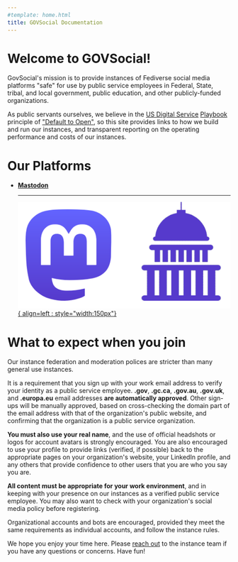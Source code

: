 ```yaml
---
#template: home.html
title: GOVSocial Documentation
---
```


# Welcome to GOVSocial!

GovSocial's mission is to provide instances of Fediverse social media platforms "safe" for use by public service employees in Federal, State, tribal, and local government, public education, and other publicly-funded organizations.

As public servants ourselves, we believe in the [US Digital Service](https://www.usds.gov/) [Playbook](https://playbook.cio.gov/) principle of ["Default to Open"](https://playbook.cio.gov/#play13), so this site provides links to how we build and run our instances, and transparent reporting on the operating performance and costs of our instances.

# Our Platforms

<div class="grid cards" markdown>

-   [**Mastodon**](https://mastodon.govsocial.org/)

    ---
    
    [![Mastodon](/images/mastodongov.png){ align=left : style="width:150px"}](https://mastodon.govsocial.org/)

</div>

# What to expect when you join

Our instance federation and moderation polices are stricter than many general use instances.

It is a requirement that you sign up with your work email address to verify your identity as a public service employee. **.gov**, **.gc.ca**, **.gov.au**, **.gov.uk**, and **.europa.eu** email addresses **are automatically approved**. Other sign-ups will be manually approved, based on cross-checking the domain part of the email address with that of the organization's public website, and confirming that the organization is a public service organization.

**You must also use your real name**, and the use of official headshots or logos for account avatars is strongly encouraged. You are also encouraged to use your profile to provide links (verified, if possible) back to the appropriate pages on your organization's website, your LinkedIn profile, and any others that provide confidence to other users that you are who you say you are.

**All content must be appropriate for your work environment**, and in keeping with your presence on our instances as a verified public service employee. You may also want to check with your organization's social media policy before registering.

Organizational accounts and bots are encouraged, provided they meet the same requirements as individual accounts, and follow the instance rules.

We hope you enjoy your time here. Please [reach out](mailto:cunningpike@gmail.com) to the instance team if you have any questions or concerns. Have fun!